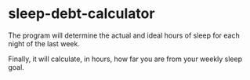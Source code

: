 # sleep-debt-calculator
The program will determine the actual and ideal hours of sleep for each night of the last week.

Finally, it will calculate, in hours, how far you are from your weekly sleep goal.
